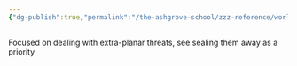 ```yaml
---
{"dg-publish":true,"permalink":"/the-ashgrove-school/zzz-reference/world-factions/the-cabal/the-men-in-black/league-of-the-brilliant-seal/"}
---
```


Focused on dealing with extra-planar threats, see sealing them away as a priority